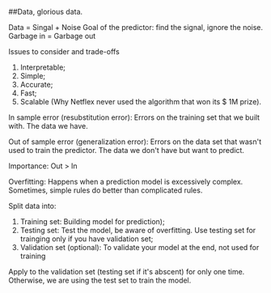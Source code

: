##Data, glorious data. 

Data = Singal + Noise
Goal of the predictor: find the signal, ignore the noise. 
Garbage in = Garbage out

Issues to consider and trade-offs

1. Interpretable;
2. Simple;
3. Accurate;
4. Fast;
5. Scalable (Why Netflex never used the algorithm that won its $ 1M prize).

In sample error (resubstitution error): Errors on the training set that we built with. The data we have.

Out of sample error (generalization error): Errors on the data set that wasn't used to train the predictor. The data we don't have but want to predict. 

Importance: Out > In

Overfitting: Happens when a prediction model is excessively complex. Sometimes, simple rules do better than complicated rules.

Split data into: 

1. Training set: Building model for prediction);
2. Testing set: Test the model, be aware of overfitting. Use testing set for trainging only if you have validation set;
3. Validation set (optional): To validate your model at the end, not used for training  

Apply to the validation set (testing set if it's abscent) for only one time. Otherwise, we are using the test set to train the model. 


